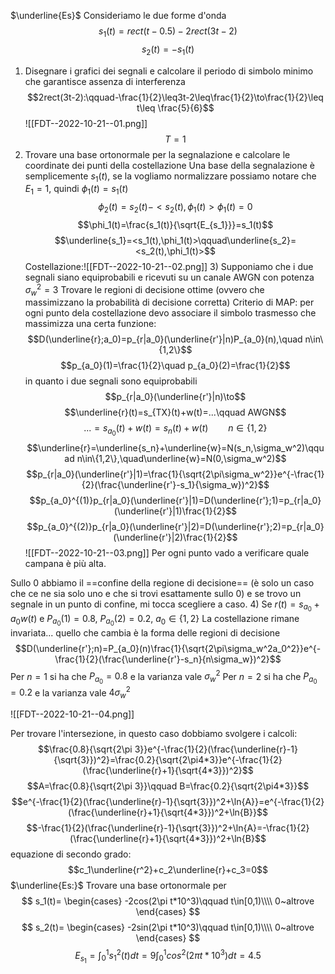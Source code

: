 $\underline{Es}$
Consideriamo le due forme d'onda $$s_1(t)=rect(t-0.5)-2rect(3t-2)$$
$$s_2(t)=-s_1(t)$$
1) Disegnare i grafici dei segnali e calcolare il periodo di simbolo minimo che garantisce assenza di interferenza
   $$2rect(3t-2):\qquad-\frac{1}{2}\leq3t-2\leq\frac{1}{2}\to\frac{1}{2}\leq t\leq \frac{5}{6}$$
   ![[FDT--2022-10-21--01.png]]
   $$T=1$$
2) Trovare una base ortonormale per la segnalazione e calcolare le coordinate dei punti della costellazione
   Una base della segnalazione è semplicemente $s_1(t)$, se la vogliamo normalizzare possiamo notare che $E_1=1$, quindi $\phi_1(t)=s_1(t)$
   $$\phi_2(t)=s_2(t)-<s_2(t),\phi_1(t)>\phi_1(t)=0$$
$$\phi_1(t)=\frac{s_1(t)}{\sqrt{E_{s_1}}}=s_1(t)$$
$$\underline{s_1}=<s_1(t),\phi_1(t)>\qquad\underline{s_2}=<s_2(t),\phi_1(t)>$$
   Costellazione:![[FDT--2022-10-21--02.png]]
   3) Supponiamo che i due segnali siano equiprobabili e ricevuti su un canale AWGN con potenza $\sigma_w^2=3$
      Trovare le regioni di decisione ottime (ovvero che massimizzano la probabilità di decisione corretta)
      Criterio di MAP: per ogni punto dela costellazione devo associare il simbolo trasmesso che massimizza una certa funzione:
$$D(\underline{r};a_0)=p_{r|a_0}(\underline{r'}|n)P_{a_0}(n),\quad n\in\{1,2\}$$
$$p_{a_0}(1)=\frac{1}{2}\quad p_{a_0}(2)=\frac{1}{2}$$in quanto i due segnali sono equiprobabili
$$p_{r|a_0}(\underline{r'}|n)\to$$
$$\underline{r}(t)=s_{TX}(t)+w(t)=...\qquad AWGN$$
$$...=s_{a_0}(t)+w(t)=s_n(t)+w(t)\qquad n\in\{1,2\}$$
$$\underline{r}=\underline{s_n}+\underline{w}=N(s_n,\sigma_w^2)\qquad n\in\{1,2\},\quad\underline{w}=N(0,\sigma_w^2)$$
$$p_{r|a_0}(\underline{r'}|1)=\frac{1}{\sqrt{2\pi\sigma_w^2}}e^{-\frac{1}{2}(\frac{\underline{r'}-s_1}{\sigma_w})^2}$$
$$p_{a_0}^{(1)}p_{r|a_0}(\underline{r'}|1)=D(\underline{r'};1)=p_{r|a_0}(\underline{r'}|1)\frac{1}{2}$$
$$p_{a_0}^{(2)}p_{r|a_0}(\underline{r'}|2)=D(\underline{r'};2)=p_{r|a_0}(\underline{r'}|2)\frac{1}{2}$$
![[FDT--2022-10-21--03.png]]
Per ogni punto vado a verificare quale campana è più alta.

Sullo 0 abbiamo il ==confine della regione di decisione== (è solo un caso che ce ne sia solo uno e che si trovi esattamente sullo 0) e se trovo un segnale in un punto di confine, mi tocca scegliere a caso.
4) Se $r(t)=s_{a_0}+a_0w(t)$ e $P_{a_0}(1)=0.8$, $P_{a_0}(2)=0.2$, $a_0\in\{1,2\}$
La costellazione rimane invariata... quello che cambia è la forma delle regioni di decisione
$$D(\underline{r'};n)=P_{a_0}(n)\frac{1}{\sqrt{2\pi\sigma_w^2a_0^2}}e^{-\frac{1}{2}(\frac{\underline{r'}-s_n}{n\sigma_w})^2}$$
Per $n=1$ si ha che $P_{a_0}=0.8$ e la varianza vale $\sigma_w^2$
Per $n=2$ si ha che $P_{a_0}=0.2$ e la varianza vale $4\sigma_w^2$

![[FDT--2022-10-21--04.png]]

Per trovare l'intersezione, in questo caso dobbiamo svolgere i calcoli:
$$\frac{0.8}{\sqrt{2\pi 3}}e^{-\frac{1}{2}(\frac{\underline{r}-1}{\sqrt{3}})^2}=\frac{0.2}{\sqrt{2\pi4*3}}e^{-\frac{1}{2}(\frac{\underline{r}+1}{\sqrt{4*3}})^2}$$
$$A=\frac{0.8}{\sqrt{2\pi 3}}\qquad B=\frac{0.2}{\sqrt{2\pi4*3}}$$
$$e^{-\frac{1}{2}(\frac{\underline{r}-1}{\sqrt{3}})^2+\ln{A}}=e^{-\frac{1}{2}(\frac{\underline{r}+1}{\sqrt{4*3}})^2+\ln{B}}$$
$$-\frac{1}{2}(\frac{\underline{r}-1}{\sqrt{3}})^2+\ln{A}=-\frac{1}{2}(\frac{\underline{r}+1}{\sqrt{4*3}})^2+\ln{B}$$
equazione di secondo grado:
$$c_1\underline{r^2}+c_2\underline{r}+c_3=0$$
$\underline{Es:}$
Trovare una base ortonormale per
$$
s_1(t)=
\begin{cases}
-2cos(2\pi t*10^3)\qquad t\in[0,1)\\\\
0~altrove
\end{cases}
$$
$$
s_2(t)=
\begin{cases}
-2sin(2\pi t*10^3)\qquad t\in[0,1)\\\\
0~altrove
\end{cases}
$$
$$E_{s_1}=\int_0^1s_1^2(t)dt=9\int_0^1cos^2(2\pi t*10^3)dt=4.5$$